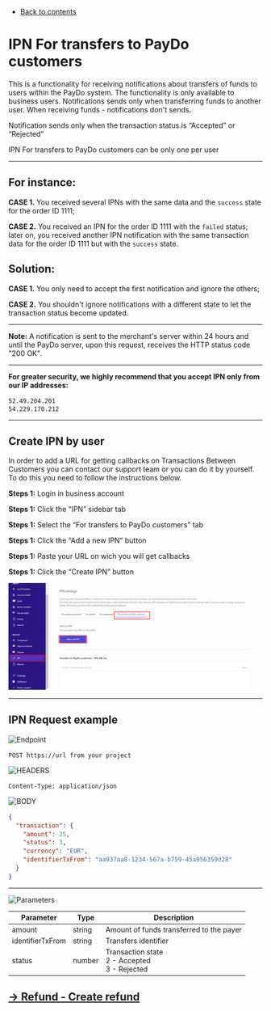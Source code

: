 * [Back to contents](../Readme.md#contents)

# IPN For transfers to PayDo customers

This is a functionality for receiving notifications about transfers of funds to users within the PayDo system. The functionality is only available to business users. Notifications sends only when transferring funds to another user. When receiving funds - notifications don't sends.

Notification sends only when the transaction status is “Accepted” or “Rejected”

IPN For transfers to PayDo customers can be only one per user


---

## For instance:

 **CASE 1.** You received several IPNs with the same data and the `success` state for the order ID 1111;

 **CASE 2.** You received an IPN for the order ID 1111 with the `failed` status; later on, you received another IPN notification with the same transaction data for the order ID 1111 but with the `success` state.

## Solution:

 **CASE 1.** You only need to accept the first notification and ignore the others;

 **CASE 2.** You shouldn't ignore notifications with a different state to let the transaction status become updated.


---

**Note:** A notification is sent to the merchant's server within 24 hours and until the PayDo server, upon this request, receives the HTTP status code "200 OK".

---

**For greater security, we highly recommend that you accept IPN only from our IP addresses:**

```
52.49.204.201
54.229.170.212
```
---
## Create IPN by user
In order to add a URL for getting callbacks on Transactions Between Customers you can contact our support team or you can do it by yourself.
To do this you need to follow the instructions below.

**Steps 1:** Login in business account

**Steps 1:** Click the “IPN” sidebar tab

**Steps 1:** Select the “For transfers to PayDo customers” tab

**Steps 1:** Click the “Add a new IPN” button

**Steps 1:** Paste your URL on wich you will get callbacks

**Steps 1:** Click the “Create IPN” button

![alt_text](../images/ipn_TBC.png)


---
## IPN Request example

![Endpoint](https://img.shields.io/badge/-Endpoint-darkblue?style=for-the-badge)
```
POST https://url from your project
```

![HEADERS](https://img.shields.io/badge/-Headers-darkviolet?style=for-the-badge)
```
Content-Type: application/json
```
![BODY](https://img.shields.io/badge/-Body-darkblue?style=for-the-badge)
```json
{
  "transaction": {
    "amount": 25,
    "status": 3,
    "currency": "EUR",
    "identifierTxFrom": "aa937aa8-1234-567a-b759-45a956359d28"
  }
}
```

---
![Parameters](https://img.shields.io/badge/-Parameters-gray?style=for-the-badge)


| Parameter                |Type| Description                                          |
|--------------------------|--- |------------------------------------------------------|
| amount                   |string| Amount of funds transferred to the payer             |
| identifierTxFrom        |string| Transfers identifier                               |
| status     |number| Transaction state  <br/>2 - Accepted<br/>3 - Rejected|




## [→ Refund - Create refund](../Refund/createRefund.md)

